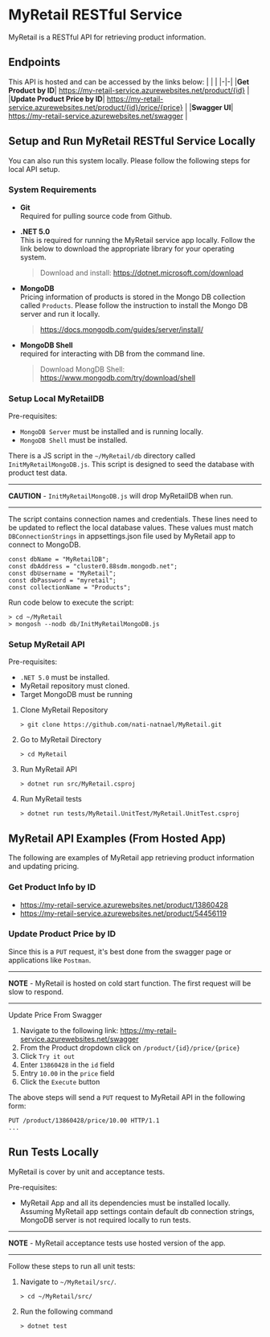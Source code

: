 # MyRetail RESTful Service
MyRetail is a RESTful API for retrieving product information.

## Endpoints
This API is hosted and can be accessed by the links below:
| | |
|-|-|
|__Get Product by ID__| https://my-retail-service.azurewebsites.net/product/{id} |
|__Update Product Price by ID__| https://my-retail-service.azurewebsites.net/product/{id}/price/{price} |
|__Swagger UI__| https://my-retail-service.azurewebsites.net/swagger |

## Setup and Run MyRetail RESTful Service Locally
You can also run this system locally. Please follow the following steps for local API setup.

### System Requirements
* __Git__<br>
    Required for pulling source code from Github.

* __.NET 5.0__<br>
    This is required for running the MyRetail service app locally. Follow the link below to download the appropriate library for your operating system.<br>
    > Download and install: https://dotnet.microsoft.com/download

* __MongoDB__<br>
    Pricing information of products is stored in the Mongo DB collection called `Products`. Please follow the instruction to install the Mongo DB server and run it locally.
    > https://docs.mongodb.com/guides/server/install/

* __MongoDB Shell__<br>
    required for interacting with DB from the command line.
    > Download MongDB Shell: https://www.mongodb.com/try/download/shell

### Setup Local MyRetailDB
Pre-requisites:
* `MongoDB Server` must be installed and is running locally.
* `MongoDB Shell` must be installed.

There is a JS script in the `~/MyRetail/db` directory called `InitMyRetailMongoDB.js`. This script is designed to seed the database with product test data.<br>

---
**CAUTION** - `InitMyRetailMongoDB.js` will drop MyRetailDB when run.

---

The script contains connection names and credentials. These lines need to be updated to reflect the local database values. These values must match `DBConnectionStrings` in appsettings.json file used by MyRetail app to connect to MongoDB.
```
const dbName = "MyRetailDB"; 
const dbAddress = "cluster0.88sdm.mongodb.net";
const dbUsername = "MyRetail";
const dbPassword = "myretail";
const collectionName = "Products";
```

Run code below to execute the script:
```
> cd ~/MyRetail
> mongosh --nodb db/InitMyRetailMongoDB.js
```

### Setup MyRetail API
Pre-requisites:
* `.NET 5.0` must be installed.
* MyRetail repository must cloned.
* Target MongoDB must be running

1. Clone MyRetail Repository

    ```
    > git clone https://github.com/nati-natnael/MyRetail.git
    ```
2. Go to MyRetail Directory

    ```
    > cd MyRetail
    ```
3. Run MyRetail API

    ```
    > dotnet run src/MyRetail.csproj
    ```
4. Run MyRetail tests

    ```
    > dotnet run tests/MyRetail.UnitTest/MyRetail.UnitTest.csproj
    ```

## MyRetail API Examples (From Hosted App)
The following are examples of MyRetail app retrieving product information and updating pricing.

### Get Product Info by ID
* https://my-retail-service.azurewebsites.net/product/13860428
* https://my-retail-service.azurewebsites.net/product/54456119

### Update Product Price by ID
Since this is a `PUT` request, it's best done from the swagger page or applications like `Postman`.

---
**NOTE** - MyRetail is hosted on cold start function. The first request will be slow to respond.

---

Update Price From Swagger
1. Navigate to the following link: https://my-retail-service.azurewebsites.net/swagger
2. From the Product dropdown click on `/product/{id}/price/{price}`
3. Click `Try it out`
4. Enter `13860428` in the `id` field
5. Entry `10.00` in the `price` field
6. Click the `Execute` button

The above steps will send a `PUT` request to MyRetail API in the following form:
```
PUT /product/13860428/price/10.00 HTTP/1.1
...
```
## Run Tests Locally
MyRetail is cover by unit and acceptance tests. 

Pre-requisites:
* MyRetail App and all its dependencies must be installed locally. Assuming MyRetail app settings contain default db connection strings, MongoDB server is not required locally to run tests.

---
**NOTE** - MyRetail acceptance tests use hosted version of the app.

---

Follow these steps to run all unit tests:

1. Navigate to `~/MyRetail/src/`.

    ```
    > cd ~/MyRetail/src/
    ```
2. Run the following command

    ```
    > dotnet test
    ```
